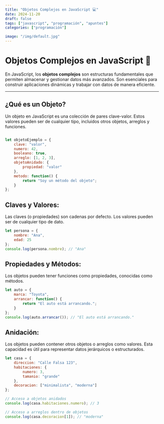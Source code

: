 ```yaml
---
title: "Objetos Complejos en JavaScript 💻"
date: 2024-11-20
draft: false
tags: ["javascript", "programación", "apuntes"]
categories: ["programación"]

image: "/img/default.jpg"
---
```


# Objetos Complejos en JavaScript 🚀

En JavaScript, los **objetos complejos** son estructuras fundamentales que permiten almacenar y gestionar datos más avanzados. Son esenciales para construir aplicaciones dinámicas y trabajar con datos de manera eficiente.

---

## **¿Qué es un Objeto?**

Un objeto en JavaScript es una colección de pares clave-valor. Estos valores pueden ser de cualquier tipo, incluidos otros objetos, arreglos y funciones.

```javascript

let objetoEjemplo = {
    clave: "valor",
    numero: 42,
    booleano: true,
    arreglo: [1, 2, 3],
    objetoAnidado: {
        propiedad: "valor"
    },
    metodo: function() {
        return "Soy un método del objeto";
    }
};

```

## **Claves y Valores:**
Las claves (o propiedades) son cadenas por defecto. Los valores pueden ser de cualquier tipo de dato.

```javascript
let persona = {
    nombre: "Ana",
    edad: 25
};
console.log(persona.nombre); // "Ana"
```

## **Propiedades y Métodos:**
Los objetos pueden tener funciones como propiedades, conocidas como métodos.

```javascript
let auto = {
    marca: "Toyota",
    arrancar: function() {
        return "El auto está arrancando.";
    }
};
console.log(auto.arrancar()); // "El auto está arrancando."
```

## **Anidación:**
Los objetos pueden contener otros objetos o arreglos como valores. Esta capacidad es útil para representar datos jerárquicos o estructurados.

```javascript
let casa = {
    direccion: "Calle Falsa 123",
    habitaciones: {
        numero: 3,
        tamanio: "grande"
    },
    decoracion: ["minimalista", "moderna"]
};

// Acceso a objetos anidados
console.log(casa.habitaciones.numero); // 3

// Acceso a arreglos dentro de objetos
console.log(casa.decoracion[1]); // "moderna"
```